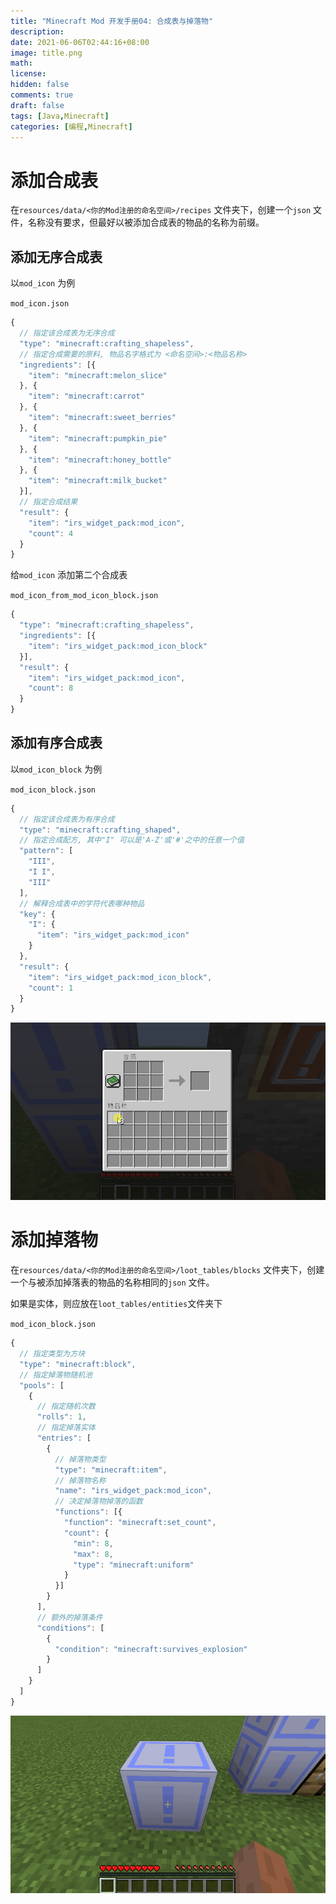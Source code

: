 ```yaml
---
title: "Minecraft Mod 开发手册04: 合成表与掉落物"
description:
date: 2021-06-06T02:44:16+08:00
image: title.png
math:
license:
hidden: false
comments: true
draft: false
tags: [Java,Minecraft]
categories: [编程,Minecraft]
---
```


# 添加合成表

在`resources/data/<你的Mod注册的命名空间>/recipes` 文件夹下，创建一个`json` 文件，名称没有要求，但最好以被添加合成表的物品的名称为前缀。

## 添加无序合成表

以`mod_icon` 为例

`mod_icon.json`
```javascript
{
  // 指定该合成表为无序合成
  "type": "minecraft:crafting_shapeless",
  // 指定合成需要的原料, 物品名字格式为 <命名空间>:<物品名称>
  "ingredients": [{
    "item": "minecraft:melon_slice"
  }, {
    "item": "minecraft:carrot"
  }, {
    "item": "minecraft:sweet_berries"
  }, {
    "item": "minecraft:pumpkin_pie"
  }, {
    "item": "minecraft:honey_bottle"
  }, {
    "item": "minecraft:milk_bucket"
  }],
  // 指定合成结果
  "result": {
    "item": "irs_widget_pack:mod_icon",
    "count": 4
  }
}
```

给`mod_icon` 添加第二个合成表

`mod_icon_from_mod_icon_block.json`
```javascript
{
  "type": "minecraft:crafting_shapeless",
  "ingredients": [{
    "item": "irs_widget_pack:mod_icon_block"
  }],
  "result": {
    "item": "irs_widget_pack:mod_icon",
    "count": 8
  }
}
```

## 添加有序合成表

以`mod_icon_block` 为例

`mod_icon_block.json`
```javascript
{
  // 指定该合成表为有序合成
  "type": "minecraft:crafting_shaped",
  // 指定合成配方, 其中"I" 可以是'A-Z'或'#'之中的任意一个值
  "pattern": [
    "III",
    "I I",
    "III"
  ],
  // 解释合成表中的字符代表哪种物品
  "key": {
    "I": {
      "item": "irs_widget_pack:mod_icon"
    }
  },
  "result": {
    "item": "irs_widget_pack:mod_icon_block",
    "count": 1
  }
}
```

![recipes](recipes.gif)

# 添加掉落物

在`resources/data/<你的Mod注册的命名空间>/loot_tables/blocks` 文件夹下，创建一个与被添加掉落表的物品的名称相同的`json` 文件。

如果是实体，则应放在`loot_tables/entities`文件夹下

`mod_icon_block.json`
```javascript
{
  // 指定类型为方块
  "type": "minecraft:block",
  // 指定掉落物随机池
  "pools": [
    {
      // 指定随机次数
      "rolls": 1,
      // 指定掉落实体
      "entries": [
        {
          // 掉落物类型
          "type": "minecraft:item",
          // 掉落物名称
          "name": "irs_widget_pack:mod_icon",
          // 决定掉落物掉落的函数
          "functions": [{
            "function": "minecraft:set_count",
            "count": {
              "min": 8,
              "max": 8,
              "type": "minecraft:uniform"
            }
          }]
        }
      ],
      // 额外的掉落条件
      "conditions": [
        {
          "condition": "minecraft:survives_explosion"
        }
      ]
    }
  ]
}
```

![loot](loot.gif)
